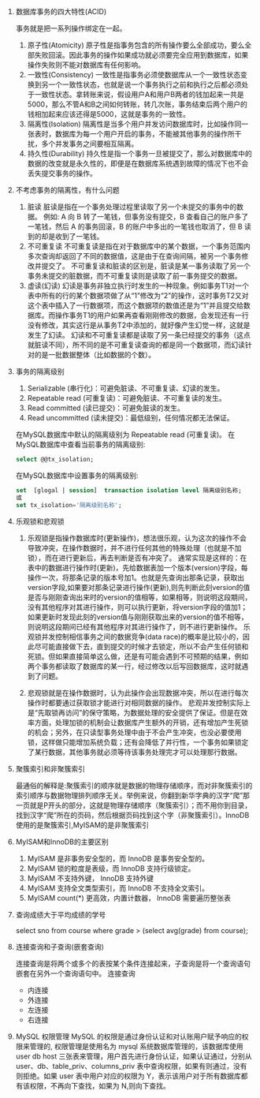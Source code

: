 1. 数据库事务的四大特性(ACID)

    事务就是把一系列操作绑定在一起。
    1) 原子性(Atomicity)
    原子性是指事务包含的所有操作要么全部成功，要么全部失败回滚。因此事务的操作如果成功就必须要完全应用到数据库，如果操作失败则不能对数据库有任何影响。
    2) 一致性(Consistency)
    一致性是指事务必须使数据库从一个一致性状态变换到另一个一致性状态，也就是说一个事务执行之前和执行之后都必须处于一致性状态。拿转账来说，假设用户A和用户B两者的钱加起来一共是5000，那么不管A和B之间如何转账，转几次账，事务结束后两个用户的钱相加起来应该还得是5000，这就是事务的一致性。
    3) 隔离性(Isolation)
    隔离性是当多个用户并发访问数据库时，比如操作同一张表时，数据库为每一个用户开启的事务，不能被其他事务的操作所干扰，多个并发事务之间要相互隔离。
    4) 持久性(Durability)
    持久性是指一个事务一旦被提交了，那么对数据库中的数据的改变就是永久性的，即便是在数据库系统遇到故障的情况下也不会丢失提交事务的操作。

2. 不考虑事务的隔离性，有什么问题

    1) 脏读
    脏读是指在一个事务处理过程里读取了另一个未提交的事务中的数据。
    例如: A 向 B 转了一笔钱，但事务没有提交，B 查看自己的账户多了一笔钱，然后 A 的事务回滚，B 的账户中多出的一笔钱也取消了，但 B 读到的却是收到了一笔钱。
    2) 不可重复读
    不可重复读是指在对于数据库中的某个数据，一个事务范围内多次查询却返回了不同的数据值，这是由于在查询间隔，被另一个事务修改并提交了。
    不可重复读和脏读的区别是，脏读是某一事务读取了另一个事务未提交的脏数据，而不可重复读则是读取了前一事务提交的数据。
    3) 虚读(幻读)
    幻读是事务非独立执行时发生的一种现象。例如事务T1对一个表中所有的行的某个数据项做了从“1”修改为“2”的操作，这时事务T2又对这个表中插入了一行数据项，而这个数据项的数值还是为“1”并且提交给数据库。而操作事务T1的用户如果再查看刚刚修改的数据，会发现还有一行没有修改，其实这行是从事务T2中添加的，就好像产生幻觉一样，这就是发生了幻读。
    幻读和不可重复读都是读取了另一条已经提交的事务（这点就脏读不同），所不同的是不可重复读查询的都是同一个数据项，而幻读针对的是一批数据整体（比如数据的个数）。

3. 事务的隔离级别

    1) Serializable (串行化)：可避免脏读、不可重复读、幻读的发生。
    2) Repeatable read (可重复读)：可避免脏读、不可重复读的发生。
    3) Read committed (读已提交)：可避免脏读的发生。
    4) Read uncommitted (读未提交)：最低级别，任何情况都无法保证。

    在MySQL数据库中默认的隔离级别为 Repeatable read (可重复读)。
    在MySQL数据库中查看当前事务的隔离级别: 
    ``` SQL
    select @@tx_isolation;
    ```
    在MySQL数据库中设置事务的隔离级别:
    ``` SQL
    set  [glogal | session]  transaction isolation level 隔离级别名称;
    或
    set tx_isolation='隔离级别名称';
    ```

4. 乐观锁和悲观锁

    1) 乐观锁是指操作数据库时(更新操作)，想法很乐观，认为这次的操作不会导致冲突，在操作数据时，并不进行任何其他的特殊处理（也就是不加锁），而在进行更新后，再去判断是否有冲突了。
    通常实现是这样的：在表中的数据进行操作时(更新)，先给数据表加一个版本(version)字段，每操作一次，将那条记录的版本号加1。也就是先查询出那条记录，获取出version字段,如果要对那条记录进行操作(更新),则先判断此刻version的值是否与刚刚查询出来时的version的值相等，如果相等，则说明这段期间，没有其他程序对其进行操作，则可以执行更新，将version字段的值加1；如果更新时发现此刻的version值与刚刚获取出来的version的值不相等，则说明这段期间已经有其他程序对其进行操作了，则不进行更新操作。
    乐观锁并发控制相信事务之间的数据竞争(data race)的概率是比较小的，因此尽可能直接做下去，直到提交的时候才去锁定，所以不会产生任何锁和死锁。但如果直接简单这么做，还是有可能会遇到不可预期的结果，例如两个事务都读取了数据库的某一行，经过修改以后写回数据库，这时就遇到了问题。

    2) 悲观锁就是在操作数据时，认为此操作会出现数据冲突，所以在进行每次操作时都要通过获取锁才能进行对相同数据的操作。
    悲观并发控制实际上是“先取锁再访问”的保守策略，为数据处理的安全提供了保证。但是在效率方面，处理加锁的机制会让数据库产生额外的开销，还有增加产生死锁的机会；另外，在只读型事务处理中由于不会产生冲突，也没必要使用锁，这样做只能增加系统负载；还有会降低了并行性，一个事务如果锁定了某行数据，其他事务就必须等待该事务处理完才可以处理那行数据。  

5. 聚簇索引和非聚簇索引

    最通俗的解释是:聚簇索引的顺序就是数据的物理存储顺序，而对非聚簇索引的索引顺序与数据物理排列顺序无关。举例来说，你翻到新华字典的汉字“爬”那一页就是P开头的部分，这就是物理存储顺序（聚簇索引）；而不用你到目录，找到汉字“爬”所在的页码，然后根据页码找到这个字（非聚簇索引）。InnoDB使用的是聚簇索引,MyISAM的是非聚簇索引

6. MyISAM和InnoDB的主要区别

    1) MyISAM 是非事务安全型的，而 InnoDB 是事务安全型的。
    2) MyISAM 锁的粒度是表级，而 InnoDB 支持行级锁定。
    3) MyISAM 不支持外键， InnoDB 支持外键
    4) MyISAM 支持全文类型索引，而 InnoDB 不支持全文索引。
    5) MyISAM count(*) 更高效，内置计数器， InnoDB 需要遍历整张表

7. 查询成绩大于平均成绩的学号

    select sno from course where grade > (select avg(grade) from course);

8. 连接查询和子查询(嵌套查询)

    连接查询是将两个或多个的表按某个条件连接起来，子查询是将一个查询语句嵌套在另外一个查询语句中。
    连接查询
    - 内连接
    - 外连接
    - 左连接
    - 右连接

9. MySQL 权限管理
    MySQL 的权限是通过身份认证和对认账用户赋予响应的权限来管理的, 权限管理是使用名为 mysql 系统数据库管理的，该数据库使用 user db host 三张表来管理，用户首先进行身份认证，如果认证通过，分别从 user、db、table_priv、columns_priv 表中查询权限，如果有则通过，没有则拒绝。如果 user 表中用户对应的权限为 Y，表示该用户对于所有数据库都有该权限，不再向下查找，如果为 N,则向下查找。